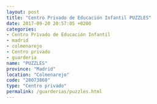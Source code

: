 ```yaml
---
layout: post
title: "Centro Privado de Educación Infantil PUZZLES"
date: 2017-09-20 20:57:05 +0200
categories:
- Centro Privado de Educación Infantil
- madrid
- colmenarejo
- Centro privado
- guarderia
name: "PUZZLES"
province: "Madrid"
location: "Colmenarejo"
code: "28073860"
type: "Centro privado"
permalink: /guarderias/puzzles.html
---
```

